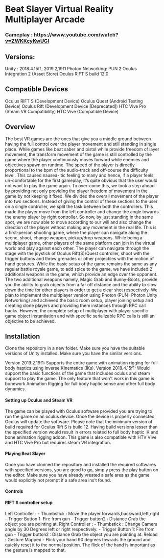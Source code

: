 # Beat Slayer Virtual Reality Multiplayer Arcade
### Gameplay : https://www.youtube.com/watch?v=ZWKKcyKwUGI

## Versions:
Unity : 2018.4.15f1, 2019.2,19f1
Photon Networking: PUN 2 
Oculus Integration 2 (Asset Store)
Oculus RIFT S build 12.0

## Compatible Devices
Oculus RIFT S (Development Device)
Oculus Quest (Android Testing Device)
Oculus Rift (Development Device [Deprecated])
HTC Vive Pro (Steam VR Compatibility)
HTC Vive (Compatible Device)


## Overview
The best VR games are the ones that give you a middle ground between having the full control over the player movement and still standing in single place. While games like beat saber and pistol while provide freedom of layer movement, the transform movement of the game is still controlled by the game where the player continuously moves forward while enemies and objectives spawn on runtime. The speed of the player is directly proportional to the bpm of the audio-track and off-course the difficulty level. This caused nausea- tic feeling to many and hence, if a player feels un-comfortable for the first gameplay, it’s quite obvious that the user would not want to play the game again. To over-come this, we took a step ahead by providing not only providing the player freedom of movement in the game by not keeping it fixed. We divided the overall movement of the player into two sections. Instead of giving the control of these sections to the user on a single controller, we split the task between both the controllers. This made the player move from the left controller and change the angle towards the enemy player by right controller. So now, by just standing in the same spot, we are now able to move according to our will and also change the direction of the player without making any movement in the real life. This is a first-person shooting game, where the player can navigate along the scene, shoot, change weapon, pickup/drop weapons. While being a multiplayer game, other players of the same platform can join in the virtual world and play against each other. The player can navigate through the stage
with the joystick of Oculus Rift(S)/Quest controller, shoot with the trigger buttons and throw grenades or other projectiles with the motion of hand gestures. While the basic setup of the game remains the same as any regular battle royale game, to add spice to the game, we have included 2 additional weapons in the game, which provide an edge over the opponent. The two additional weapons namely, Magic Grab and Bunny-Boots, provide you the ability to grab objects from a far off distance and the ability to slow down the time for other players in order to get a clear shot respectively. We plan to implement the multiplayer version using Photon (PUN- Photon Unity Networking) and achieved the basic room setup, player joining setup and creating clone players and providing them instances through RPC call backs. However, the complete setup of multiplayer with player specific game object instantiation and with specific serializable RPC calls is still an objective to be achieved.


## Installation

Clone the repository in a new folder. Make sure you have the suitable versions of Unity installed. Make sure you have the similar versions.

Version 2019.2.19f1: Supports the entire game with animation rigging for full body haptics using Inverse Kinematics (IKs). 
Version 2018.4.15f1: Would support the basic functions of the game that includes oculus and steam support to play the game. The only feature that won't work in this game is bonework Animation Rigging for full body haptic sense and other full body dynamics.

#### Setting up Oculus and Steam VR
The game can be played with Oculus software provided you are trying to run the game on an oculus device. Once the device is properly connected, Oculus will update the software. Please note that the minimum version of build required for Oculus Rift S is build 12. Having build versions lesser than the specified version would result in errors related to full body haptic IK and bone animation rigging addon. This game is also compatible with HTV Vive and HTC Vive Pro but requires steam VR integration.

#### Playing Beat Slayer
Once you have clonned the repository and installed the required softwares with specified versions, you are good to go, simply press the play button on the editor. Make sure you have already vreated a safe area as the game would explicitly not prompt if a safe area ins't found.


#### Controls
#### RIFT S controller setup
  Left Controller : 
              - Thumbstick : Move the player forwards,backward,left,right
              - Trigger Button 1: Fire from gun
              - Trigger button2 : Distance Grab the object you are pointing at.
  Right Controller : 
              - Thumbstick :  Change Camera angle by 30 Degrees left or right respectively.
              - Trigger Button 1: Fire from gun
              - Trigger button2 : Distance Grab the object you are pointing at.
  Reload : Gesture Mapped
          - Flick your hand 90 degrees towrads the ground and quickly reset it to the normal position. The flick of the hand      is important as the gesture is mapped to that. 




